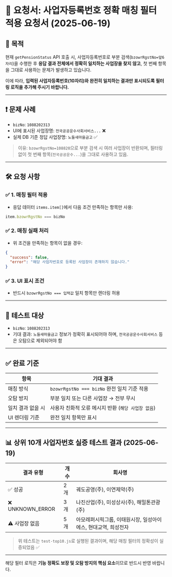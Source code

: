 # 🎯 요청서: 사업자등록번호 정확 매칭 필터 적용 요청서 (2025-06-19)

## 📌 목적

현재 `getPensionStatus` API 호출 시, 사업자등록번호로 부분 검색(`bzowrRgstNo=앞6자리`)을 수행한 후 **응답 결과 전체에서 정확히 일치하는 사업장을 찾지 않고**, 첫 번째 항목을 그대로 사용하는 문제가 발생하고 있습니다.

이에 따라, **입력된 사업자등록번호(10자리)와 완전히 일치하는 결과만 표시되도록 필터링 로직을 추가해 주시기 바랍니다.**

---

## ❗ 문제 사례

* `bizNo`: `1088202313`
* UI에 표시된 사업장명: `전국공공운수사회서비스...` ❌
* 실제 DB 기준 정답 사업장명: `노들새마을금고` ✅

> 이유: `bzowrRgstNo=108820`으로 부분 검색 시 여러 사업장이 반환되며, 필터링 없이 첫 번째 항목(`전국공공운수...`)을 그대로 사용하고 있음.

---

## 🛠️ 요청 사항

### ✅ 1. 매칭 필터 적용

* 응답 데이터 `items.item[]`에서 다음 조건 만족하는 항목만 사용:

```ts
item.bzowrRgstNo === bizNo
```

### ✅ 2. 매칭 실패 처리

* 위 조건을 만족하는 항목이 없을 경우:

```json
{
  "success": false,
  "error": "해당 사업자번호로 등록된 사업장이 존재하지 않습니다."
}
```

### ✅ 3. UI 표시 조건

* 반드시 `bzowrRgstNo === 입력값` 일치 항목만 렌더링 허용

---

## 🧪 테스트 대상

* `bizNo`: `1088202313`
* 기대 결과: `노들새마을금고` 정보가 정확히 표시되어야 하며, `전국공공운수사회서비스` 등은 오탐으로 제외되어야 함

---

## ✅ 완료 기준

| 항목         | 기대 결과                               |
| ---------- | ----------------------------------- |
| 매칭 방식      | `bzowrRgstNo === bizNo` 완전 일치 기준 적용 |
| 오탐 방지      | 부분 일치 또는 다른 사업장 → 전부 무시             |
| 일치 결과 없을 시 | 사용자 친화적 오류 메시지 반환 (`해당 사업장 없음`)     |
| UI 렌더링 기준  | 완전 일치 항목만 표시                        |

---

## 📊 상위 10개 사업자번호 실증 테스트 결과 (2025-06-19)

| 결과 유형            | 개수 | 회사명                                 |
| ---------------- | -- | ----------------------------------- |
| ✅ 성공             | 2개 | 궤도공영(주), 이연제약(주)                    |
| ❌ UNKNOWN\_ERROR | 3개 | 나진산업(주), 미성상사(주), 해밀톤관광(주)          |
| ⚠️ 사업장 없음        | 5개 | 아모레퍼시픽그룹, 이태원시장, 일성아이에스, 현대교역, 희성전자 |

> 위 테스트는 `test-top10.js`로 실행된 결과이며, 해당 매칭 필터의 정확성이 실증되었음 ✅

---

해당 필터 로직은 **기능 정확도 보장 및 오탐 방지의 핵심 요소**이므로 반드시 반영 바랍니다.
